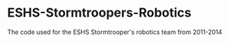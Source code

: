ESHS-Stormtroopers-Robotics
===========================

The code used for the ESHS Stormtrooper's robotics team from 2011-2014
